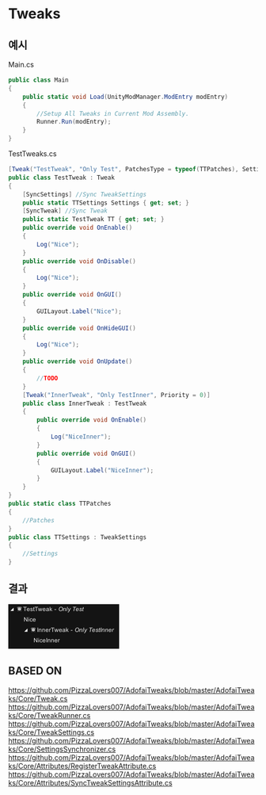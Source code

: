 # Tweaks

## 예시
Main.cs
```cs
public class Main
{
    public static void Load(UnityModManager.ModEntry modEntry)
    {
        //Setup All Tweaks in Current Mod Assembly.
        Runner.Run(modEntry);
    }
}
```

TestTweaks.cs
```cs
[Tweak("TestTweak", "Only Test", PatchesType = typeof(TTPatches), SettingsType = typeof(TTSettings), Priority = 0)]
public class TestTweak : Tweak
{
    [SyncSettings] //Sync TweakSettings
    public static TTSettings Settings { get; set; }
    [SyncTweak] //Sync Tweak
    public static TestTweak TT { get; set; }
    public override void OnEnable()
    {
        Log("Nice");
    }
    public override void OnDisable()
    {
        Log("Nice");
    }
    public override void OnGUI()
    {
        GUILayout.Label("Nice");
    }
    public override void OnHideGUI()
    {
        Log("Nice");
    }
    public override void OnUpdate()
    {
        //TODO
    }
    [Tweak("InnerTweak", "Only TestInner", Priority = 0)]
    public class InnerTweak : TestTweak
    {
        public override void OnEnable()
        {
            Log("NiceInner");
        }
        public override void OnGUI()
        {
            GUILayout.Label("NiceInner");
        }
    }
}
public static class TTPatches
{
    //Patches
}
public class TTSettings : TweakSettings
{
    //Settings
}
```
## 결과
![Result](ResulT.png)
## BASED ON
https://github.com/PizzaLovers007/AdofaiTweaks/blob/master/AdofaiTweaks/Core/Tweak.cs
https://github.com/PizzaLovers007/AdofaiTweaks/blob/master/AdofaiTweaks/Core/TweakRunner.cs
https://github.com/PizzaLovers007/AdofaiTweaks/blob/master/AdofaiTweaks/Core/TweakSettings.cs
https://github.com/PizzaLovers007/AdofaiTweaks/blob/master/AdofaiTweaks/Core/SettingsSynchronizer.cs
https://github.com/PizzaLovers007/AdofaiTweaks/blob/master/AdofaiTweaks/Core/Attributes/RegisterTweakAttribute.cs
https://github.com/PizzaLovers007/AdofaiTweaks/blob/master/AdofaiTweaks/Core/Attributes/SyncTweakSettingsAttribute.cs
